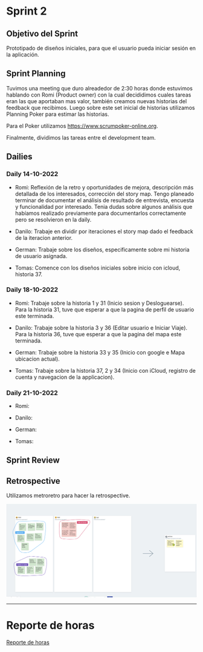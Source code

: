 # Sprint 2

## Objetivo del Sprint

Prototipado de diseños iniciales, para que el usuario pueda iniciar sesión en la aplicación.

## Sprint Planning

Tuvimos una meeting que duro alreadedor de 2:30 horas donde estuvimos hablando con Romi (Product owner)
con la cual decididimos cuales tareas eran las que aportaban mas valor, también creamos nuevas historias del feedback que
recibimos.
Luego sobre este set inicial de historias utilizamos Planning Poker para estimar las historias.

Para el Poker utilizamos https://www.scrumpoker-online.org.

Finalmente, dividimos las tareas entre el development team.

## Dailies

### Daily 14-10-2022

- Romi: Reflexión de la retro y oportunidades de mejora, descripción más detallada de los interesados, corrección del story map.
Tengo planeado terminar de documentar el análisis de resultado de entrevista, encuesta y funcionalidad por interesado. Tenia dudas sobre algunos análisis que habíamos realizado previamente para documentarlos correctamente pero se resolvieron en la daily.

- Danilo: Trabaje en dividir por iteraciones el story map dado el feedback de la iteracion anterior.

- German: Trabaje sobre los diseños, especificamente sobre mi historia de usuario asignada.

- Tomas: Comence con los diseños iniciales sobre inicio con icloud, historia 37.

### Daily 18-10-2022

- Romi: Trabaje sobre la historia 1 y 31 (Inicio sesion y Desloguearse). Para la historia 31, tuve que esperar a que la pagina de perfil de usuario este terminada.

- Danilo: Trabaje sobre la historia 3 y 36 (Editar usuario e Iniciar Viaje). Para la historia 36, tuve que esperar a que la pagina del mapa este terminada.

- German: Trabaje sobre la historia 33 y 35 (Inicio con google e Mapa ubicacion actual).

- Tomas: Trabaje sobre la historia 37, 2 y 34 (Inicio con iCloud, registro de cuenta y navegacion de la applicacion).

### Daily 21-10-2022

- Romi:

- Danilo: 

- German: 

- Tomas: 

## Sprint Review



## Retrospective

Utilizamos metroretro para hacer la retrospective.

![Retrospective](./assets/retro1.png)

<hr>

# Reporte de horas

[Reporte de horas](https://docs.google.com/spreadsheets/d/1Kh862NqWlY94nU2gIDmNjZJNJ3PDnCxO8ejniM3c5-s/edit?usp=sharing)


